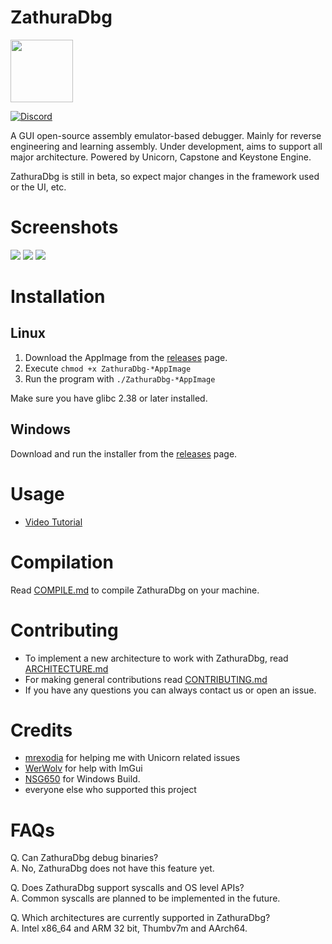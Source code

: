 # ZathuraDbg
<img width="100" src="https://i.ibb.co/wCfN9dg/a-simplistic-app-icon-illustration-of-a-mysterious-8-Nv13mot-SFSz3-GY8uhfpd-Q-yms-YVJp-JS8u-Swlx-KNK.jpg">

[![Discord](https://img.shields.io/badge/chat-on%20Discord-green.svg)](https://discord.gg/dyMuwaZfPf)

A GUI open-source assembly emulator-based debugger. Mainly for reverse engineering and learning assembly. Under development, aims to support all major architecture. Powered by Unicorn, Capstone and Keystone Engine.

ZathuraDbg is still in beta, so expect major changes in the framework used or the UI, etc.

# Screenshots
<img src="https://i.ibb.co/7SYVRZG/image.png">

<img src="https://i.ibb.co/s90gWVq/image.png">

<img src="https://i.ibb.co/Kytmwj1/image.png">

# Installation
## Linux
1. Download the AppImage from the [releases](https://github.com/ZathuraDbg/ZathuraDbg/releases) page.
2. Execute `chmod +x ZathuraDbg-*AppImage`
3. Run the program with `./ZathuraDbg-*AppImage`
   
Make sure you have glibc 2.38 or later installed.

## Windows
Download and run the installer from the [releases](https://github.com/ZathuraDbg/ZathuraDbg/releases) page.

# Usage
- [Video Tutorial](https://www.youtube.com/watch?v=NMq5xL3v2hw)

# Compilation
Read [COMPILE.md](/COMPILE.md) to compile ZathuraDbg on your machine.

# Contributing
- To implement a new architecture to work with ZathuraDbg, read [ARCHITECTURE.md](https://github.com/ZathuraDbg/ARCHITECTURE.md)
- For making general contributions read [CONTRIBUTING.md](CONTRIBUTING.md)
- If you have any questions you can always contact us or open an issue.

# Credits
- [mrexodia](https://github.com/mrexodia) for helping me with Unicorn related issues
- [WerWolv](https://github.com/WerWolv/) for help with ImGui
- [NSG650](https://github.com/NSG650) for Windows Build.
- everyone else who supported this project

# FAQs
Q. Can ZathuraDbg debug binaries?    
A. No, ZathuraDbg does not have this feature yet.     
    
Q. Does ZathuraDbg support syscalls and OS level APIs?    
A. Common syscalls are planned to be implemented in the future.    

Q. Which architectures are currently supported in ZathuraDbg?    
A. Intel x86_64 and ARM 32 bit, Thumbv7m and AArch64.
